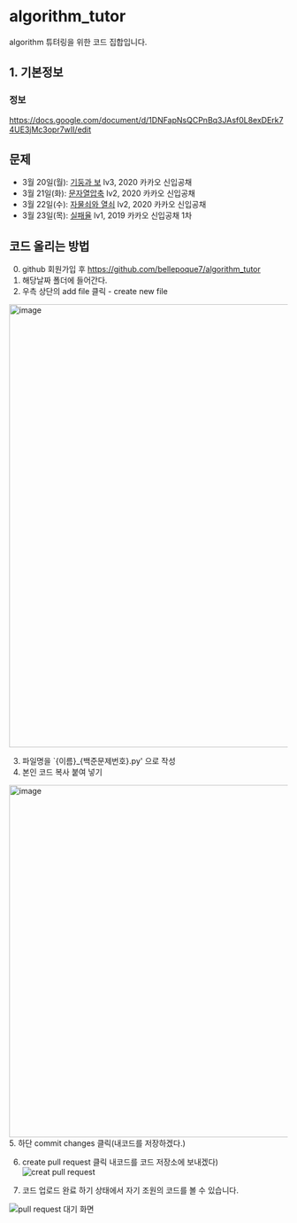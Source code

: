 # algorithm_tutor
algorithm 튜텨링을 위한 코드 집합입니다.

## 1. 기본정보

### 정보

https://docs.google.com/document/d/1DNFapNsQCPnBq3JAsf0L8exDErk74UE3jMc3opr7wII/edit

## 문제
- 3월 20일(월): [기둥과 보](https://school.programmers.co.kr/learn/courses/30/lessons/60061) lv3, 2020 카카오 신입공채
- 3월 21일(화): [문자열압축](https://school.programmers.co.kr/learn/courses/30/lessons/60057) lv2, 2020 카카오 신입공채
- 3월 22일(수): [자물쇠와 열쇠](https://school.programmers.co.kr/learn/courses/30/lessons/60059) lv2, 2020 카카오 신입공채
- 3월 23일(목): [실패율](https://school.programmers.co.kr/learn/courses/30/lessons/42889) lv1, 2019 카카오 신입공채 1차

## 코드 올리는 방법

0. github 회원가입 후 https://github.com/bellepoque7/algorithm_tutor 
1. 해당날짜 폴더에 들어간다.
2. 우측 상단의 add file 클릭 - create new file

<img width="800" alt="image" src="https://user-images.githubusercontent.com/39439424/225250450-877c3ca9-5102-4824-974e-872cf69c12fb.png">

3. 파일명을 `{이름}_{백준문제번호}.py' 으로 작성
4. 본인 코드 복사 붙여 넣기

<img width="636" alt="image" src="https://user-images.githubusercontent.com/39439424/225250861-410c5aca-6f09-4300-a97d-351b882c9125.png">
5. 하단 commit changes 클릭(내코드를 저장하겠다.)

6. create pull request 클릭  내코드를 코드 저장소에 보내겠다)
![creat pull request](https://user-images.githubusercontent.com/39439424/225564440-77c7f075-c88b-4183-83ab-c3d1a54d1dc6.png)

7. 코드 업로드 완료
하기 상태에서 자기 조원의 코드를 볼 수 있습니다.

![pull request 대기 화면](https://user-images.githubusercontent.com/39439424/225564515-70afc464-ef5d-4cd7-8fb2-7e1fbfca7fcc.png)




